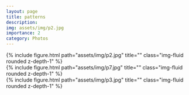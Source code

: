 ```yaml
---
layout: page
title: patterns
description:
img: assets/img/p2.jpg
importance: 2
category: Photos
---
```



<div class="row">
    <div class="col-sm mt-3 mt-md-0">
        {% include figure.html path="assets/img/p2.jpg" title="" class="img-fluid rounded z-depth-1" %}
    </div>
</div>


<div class="row justify-content-sm-center">
    <div class="col-sm-8 mt-3 mt-md-0">
        {% include figure.html path="assets/img/p7.jpg" title="" class="img-fluid rounded z-depth-1" %}
    </div>
    <div class="col-sm-4 mt-3 mt-md-0">
        {% include figure.html path="assets/img/p3.jpg" title="" class="img-fluid rounded z-depth-1" %}
    </div>
</div>




